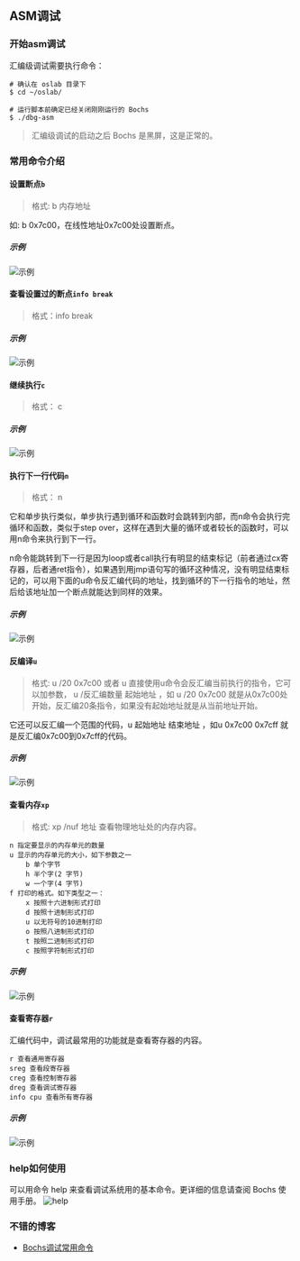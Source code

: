 ## ASM调试

### 开始asm调试
汇编级调试需要执行命令：
```
# 确认在 oslab 目录下
$ cd ~/oslab/

# 运行脚本前确定已经关闭刚刚运行的 Bochs
$ ./dbg-asm
```
> 汇编级调试的启动之后 Bochs 是黑屏，这是正常的。
### 常用命令介绍
#### 设置断点`b`
> 格式: b 内存地址

如: b 0x7c00，在线性地址0x7c00处设置断点。

##### 示例
![示例](./debug_asm.assets/b.png)
#### 查看设置过的断点`info break`
> 格式：info break 

##### 示例
![示例](./debug_asm.assets/info_break.png)
#### 继续执行`c`
> 格式： c
##### 示例
![示例](./debug_asm.assets/c.png)
#### 执行下一行代码`n`
> 格式： n

它和单步执行类似，单步执行遇到循环和函数时会跳转到内部，而n命令会执行完循环和函数，类似于step over，这样在遇到大量的循环或者较长的函数时，可以用n命令来执行到下一行。

n命令能跳转到下一行是因为loop或者call执行有明显的结束标记（前者通过cx寄存器，后者通ret指令），如果遇到用jmp语句写的循环这种情况，没有明显结束标记的，可以用下面的u命令反汇编代码的地址，找到循环的下一行指令的地址，然后给该地址加一个断点就能达到同样的效果。
##### 示例
![示例](./debug_asm.assets/n.png)
#### 反编译`u`
> 格式: u /20 0x7c00 或者 u
直接使用u命令会反汇编当前执行的指令，它可以加参数， u /反汇编数量 起始地址 ，如 u /20 0x7c00 就是从0x7c00处开始，反汇编20条指令，如果没有起始地址就是从当前地址开始。

它还可以反汇编一个范围的代码，u 起始地址 结束地址 ，如u 0x7c00 0x7cff 就是反汇编0x7c00到0x7cff的代码。
##### 示例
![示例](./debug_asm.assets/u.png)
#### 查看内存`xp`
> 格式: xp /nuf 地址 查看物理地址处的内存内容。
```
n 指定要显示的内存单元的数量
u 显示的内存单元的大小，如下参数之一
	b 单个字节
	h 半个字(2 字节)
	w 一个字(4 字节)
f 打印的格式。如下类型之一：
	x 按照十六进制形式打印
	d 按照十进制形式打印
	u 以无符号的10进制打印
	o 按照八进制形式打印
	t 按照二进制形式打印
	c 按照字符制形式打印
```
##### 示例
![示例](./debug_asm.assets/xp.png)
#### 查看寄存器`r`
汇编代码中，调试最常用的功能就是查看寄存器的内容。
```
r 查看通用寄存器
sreg 查看段寄存器
creg 查看控制寄存器
dreg 查看调试寄存器
info cpu 查看所有寄存器
```
##### 示例
![示例](./debug_asm.assets/r.png)
### help如何使用
可以用命令 help 来查看调试系统用的基本命令。更详细的信息请查阅 Bochs 使用手册。
![help](./debug_asm.assets/uid977658-20190618-1560852351872.png)

### 不错的博客
- [Bochs调试常用命令](https://petpwiuta.github.io/2020/05/09/Bochs%E8%B0%83%E8%AF%95%E5%B8%B8%E7%94%A8%E5%91%BD%E4%BB%A4/)
